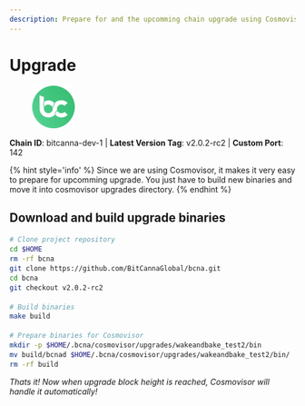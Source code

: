 ```yaml
---
description: Prepare for and the upcomming chain upgrade using Cosmovisor.
---
```


# Upgrade

<figure><img src="https://raw.githubusercontent.com/kj89/cosmos-images/main/logos/bitcanna.png" alt=""><figcaption></figcaption></figure>

**Chain ID**: bitcanna-dev-1 | **Latest Version Tag**: v2.0.2-rc2 | **Custom Port**: 142

{% hint style='info' %}
Since we are using Cosmovisor, it makes it very easy to prepare for upcomming upgrade.
You just have to build new binaries and move it into cosmovisor upgrades directory.
{% endhint %}

## Download and build upgrade binaries

```bash
# Clone project repository
cd $HOME
rm -rf bcna
git clone https://github.com/BitCannaGlobal/bcna.git
cd bcna
git checkout v2.0.2-rc2

# Build binaries
make build

# Prepare binaries for Cosmovisor
mkdir -p $HOME/.bcna/cosmovisor/upgrades/wakeandbake_test2/bin
mv build/bcnad $HOME/.bcna/cosmovisor/upgrades/wakeandbake_test2/bin/
rm -rf build
```

*Thats it! Now when upgrade block height is reached, Cosmovisor will handle it automatically!*
